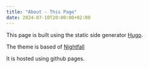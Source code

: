 ```yaml
---
title: "About - This Page"
date: 2024-07-10T20:00:00+02:00
---
```


This page is built using the static side generator [Hugo]("https://gohugo.io"). 

The theme is based of [Nightfall]("https://github.com/LordMathis/hugo-theme-nightfall") 

It is hosted using github pages. 